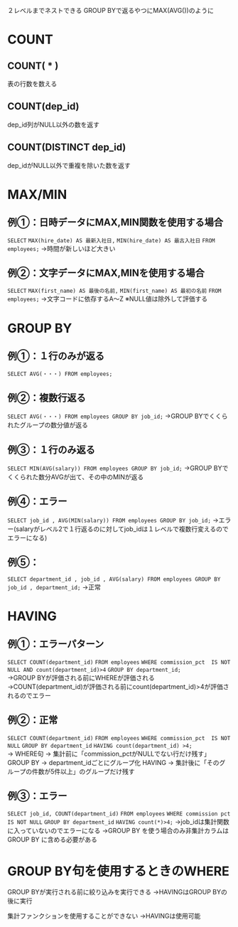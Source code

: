 ２レベルまでネストできる
GROUP BYで返るやつにMAX(AVG())のように
# COUNT
## COUNT( * )
表の行数を数える
## COUNT(dep_id)
dep_id列がNULL以外の数を返す
## COUNT(DISTINCT dep_id)
dep_idがNULL以外で重複を除いた数を返す
# MAX/MIN
## 例①：日時データにMAX,MIN関数を使用する場合
`SELECT` 
  `MAX(hire_date) AS 最新入社日,`
  `MIN(hire_date) AS 最古入社日`
`FROM` 
  `employees;`
→時間が新しいほど大きい
## 例②：文字データにMAX,MINを使用する場合
`SELECT` 
  `MAX(first_name) AS 最後の名前,`
  `MIN(first_name) AS 最初の名前`
`FROM` 
  `employees;`
→文字コードに依存するA～Z
※NULL値は除外して評価する
# GROUP BY
## 例①：１行のみが返る
`SELECT AVG(・・・) FROM employees;`
## 例②：複数行返る
`SELECT AVG(・・・) FROM employees GROUP BY job_id;`
→GROUP BYでくくられたグループの数分値が返る
## 例③：１行のみ返る
`SELECT MIN(AVG(salary)) FROM employees GROUP BY job_id;`
→GROUP BYでくくられた数分AVGが出て、その中のMINが返る
## 例④：エラー
`SELECT job_id , AVG(MIN(salary)) FROM employees GROUP BY job_id;`
→エラー(salaryがレベル2で１行返るのに対してjob_idは１レベルで複数行変えるのでエラーになる)
## 例⑤：
`SELECT department_id , job_id , AVG(salary) FROM employees GROUP BY job_id , department_id;`
→正常
# HAVING
## 例①：エラーパターン
`SELECT COUNT(department_id)` 
`FROM employees` 
`WHERE commission_pct  IS NOT NULL AND count(department_id)>4` 
`GROUP BY department_id;`  
→GROUP BYが評価される前にWHEREが評価される
→COUNT(department_id)が評価される前にcount(department_id)>4が評価されるのでエラー
## 例②：正常
`SELECT COUNT(department_id)` 
`FROM employees` 
`WHERE commission_pct  IS NOT NULL` 
`GROUP BY department_id` 
`HAVING count(department_id) >4;`  
→
WHERE句 → 集計前に「commission_pctがNULLでない行だけ残す」
GROUP BY → department_idごとにグループ化
HAVING → 集計後に「そのグループの件数が5件以上」のグループだけ残す
## 例③：エラー
`SELECT job_id, COUNT(department_id)` 
`FROM employees` 
`WHERE commission pct IS NOT NULL` 
`GROUP BY department_id` 
`HAVING count(*)>4;`
→job_idは集計関数に入っていないのでエラーになる
→GROUP BY を使う場合のみ非集計カラムは GROUP BY に含める必要がある

# GROUP BY句を使用するときのWHERE
GROUP BYが実行される前に絞り込みを実行できる
→HAVINGはGROUP BYの後に実行

集計ファンクションを使用することができない
→HAVINGは使用可能